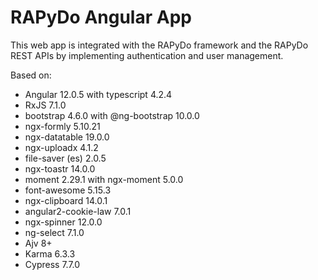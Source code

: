 # RAPyDo Angular App

This web app is integrated with the RAPyDo framework and the RAPyDo REST APIs by implementing authentication and user management.

Based on:

- Angular 12.0.5 with typescript 4.2.4
- RxJS 7.1.0
- bootstrap 4.6.0 with @ng-bootstrap 10.0.0
- ngx-formly 5.10.21
- ngx-datatable 19.0.0
- ngx-uploadx 4.1.2
- file-saver (es) 2.0.5
- ngx-toastr 14.0.0
- moment 2.29.1 with ngx-moment 5.0.0
- font-awesome 5.15.3
- ngx-clipboard 14.0.1
- angular2-cookie-law 7.0.1
- ngx-spinner 12.0.0
- ng-select 7.1.0
- Ajv 8+
- Karma 6.3.3
- Cypress 7.7.0
